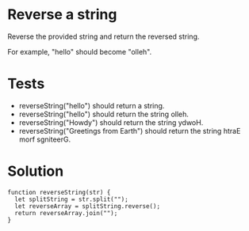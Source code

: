 # Reverse a string

Reverse the provided string and return the reversed string.

For example, "hello" should become "olleh".

# Tests

- reverseString("hello") should return a string.
- reverseString("hello") should return the string olleh.
- reverseString("Howdy") should return the string ydwoH.
- reverseString("Greetings from Earth") should return the string htraE morf sgniteerG.


# Solution 

```
function reverseString(str) {
  let splitString = str.split("");
  let reverseArray = splitString.reverse();
  return reverseArray.join("");
}
```